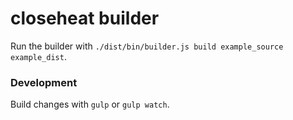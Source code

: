 # closeheat builder

Run the builder with ``./dist/bin/builder.js build example_source example_dist``.

### Development

Build changes with ``gulp`` or ``gulp watch``.
